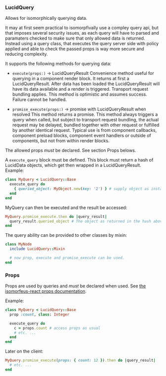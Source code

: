 ### LucidQuery

Allows for isomorphically querying data.

It may at first seem practical to isomorpfivally use a compley query api, but that imposes several security issues, as each query will have to
parsed and paramaters checked to make sure that only allowed data is returned. Instead using a query class, that executes the query server side
with policy applied and able to check the passed props is way more secure and reducing complexity.

It supports the following methods for querying data:
- `execute(props:)` -> LucidQueryResult
  Convenience method useful for querying in a component render block. It returns at first a LucidQueryResult. After data has been loaded
  the LucidQueryResult will have its data available and a render is triggered. Transport request bundling applies.
  This method is optimistic and assumes success. Failure cannot be handled.

- `promise_execute(props:)` -> promise with LucidQueryResult when resolved
  This method returns a promise. This method always triggers a query when called, but subject to transport request bundling, the actual request may be
  delayed, bundled together with other request or fulfilled by another identical request.
  Typical use is from component callbacks, component preload blocks, component event handlers or outside of components,
  but not from within render blocks.

The allowed props *must* be declared. See section Props belows.

A `execute_query` block must be defined. This block must return a hash of LucidData objects,
which get then wrapped in a LucidQueryResult. Example:
```ruby
class MyQuery < LucidQuery::Base
  execute_query do
    { queried_object: MyObject.new(key: '2') } # supply object as instance
  end
end
```
MyQuery can then be executed and the result be accessed:
```ruby
MyQuery.promise_execute.then do |query_result|
  query_result.queried_object # The object as returned in the hash above. The hash key can be accessed with a method.
end
```
The query ability can be provided to other classes by mixin:
```ruby
class MyNode
  include LucidQuery::Mixin

  # now prop, execute and promise_execute can be used.
end
```

### Props
Props are used by queries and *must* be declared when used.
See [the isomorfeus-react props documentation](https://github.com/isomorfeus/isomorfeus-react/blob/master/ruby/docs/props.md#prop-declaration).

Example:
```ruby
class MyQuery < LucidQuery::Base
  prop :count, class: Integer

  execute_query do
    c = props.count # access props as usual
    # etc. ...
  end
end
```
Later on the client:
```ruby
MyQuery.promise_execute(props: { count: 12 }).then do |query_result|
  # etc. ...
end
```
